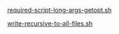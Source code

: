 
[required-script-long-args-getopt.sh](/required-script-long-args-getopt.sh)

[write-recursive-to-all-files.sh](/write-recursive-to-all-files.sh)
